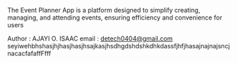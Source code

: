 The Event Planner App is a platform designed to simplify creating, managing, and attending events, ensuring efficiency and convenience for users


Author : AJAYI O. ISAAC
email :  detech0404@gmail.com
seyiwehbhshasjhjhasjhasjhsajkasjhsdhgdshdshkdhkdassfjhfjhasajnajnajsncjnacacfafaffFfff